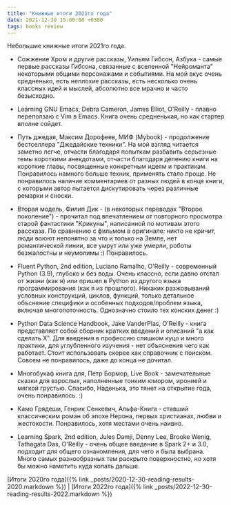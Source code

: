 ```yaml
---
title: "Книжные итоги 2021го года"
date: 2021-12-30 15:00:00 +0300
tags: books review
---
```

Небольшие книжные итоги 2021го года.
<!--more-->

* Сожжение Хром и другие рассказы, Уильям Гибсон, Азбука - самые первые рассказы Гибсона, связанные с вселенной "Нейроманта" некоторыми общими персонажами и событиями. На мой вкус очень средненько, есть неплохие рассказы, есть несколько очень классных идей и мыслей, абсолютно все мрачно и часто безысходно.

* Learning GNU Emacs, Debra Cameron, James Elliot, O'Reilly - плавно переползаю с Vim в Emacs. Книга очень средненькая, но как стартер вполне сойдет.

* Путь джедая, Максим Дорофеев, МИФ (Mybook) - продолжение бестселлера "Джедайские техники". На мой взгляд читается заметно легче, отчасти благодаря попыткам разбавить серьезные темы короткими анекдотами, отчасти благодаря делению книги на короткие главы, посвященные конкретным идеям и практикам. Понравилось намного больше техник, применять стало проще. Не понравилось наличие комментариев от разных людей в конце книги, с которыми автор пытается дискутировать через различные ремарки и сноски.

* Вторая модель, Филип Дик - (в некоторых переводах "Второе поколение") - прочитал под впечатлением от повторного просмотра старой фантастики "Крикуны", написанной по мотивам этого рассказа. По сравнению с фильмом в оригинале: никто не кричит, люди воюют непонятно за что и только на Земле, нет романтической линии, все умрут или уже умерли, роботы безжалостны и неумолимы :) Понравилось.

* Fluent Python, 2nd edition, Luciano Ramalho, O'Reilly - современный Python (3.9), глубоко и без воды. Очень классно, если давно отстал от жизни (как я) или пришел в Python из другого языка программирования (как я из прошлого). Никаких разжовываний условных конструкций, циклов, функций, только детальное объснение специфики и особенных подходов/проблем языка, включая многопоточность. Однозначно стоило тех конских денег :)

* Python Data Science Handbook, Jake VanderPlas, O'Reilly - книга представляет собой сборник кратких введений и описаний "а как сделать Х". Для введения в профессию слишком куцо и много практики, для углубленного изучения - нет объяснения чего как работает. Стоит использовать скорее как справочник с поиском. Совсем не понравилось, даже до конца не дочитал.

* Многобукаф книга для, Петр Бормор, Live Book - замечательные сказки для взрослых, наполненные тонким юмором, иронией и мягкой грустью. Спасибо, Наденька, это тянет на открытие года, очень понравилось. :)

* Камо Грядеши, Генрик Сенкевич, Альфа-Книга - ставший классическим роман об эпохе Нерона, первых христианах, любви и жестокости. Понравилось, хотя местами очень наивно.

* Learning Spark, 2nd edition, Jules Damji, Denny Lee, Brooke Wenig, Tathagata Das, O'Reilly - очень общее введение в Spark 2+ и 3.0, подходит для общего ознакомления, для чего и была выбрана. Много самых разнообразных тем раскрыто поверхностно, но хотя бы можно наметить куда копать дальше.

[Итоги 2020го года]({% link _posts/2020-12-30-reading-results-2020.markdown %}) | [Итоги 2022го года]({% link _posts/2022-12-30-reading-results-2022.markdown %})
